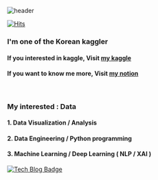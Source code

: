 ![header](https://capsule-render.vercel.app/api?type=soft&text=Hello%World!&animation=fadeIn)

[![Hits](https://hits.seeyoufarm.com/api/count/incr/badge.svg?url=https%3A%2F%2Fgithub.com%2Fwjdqlsdlsp&count_bg=%2379C83D&title_bg=%23555555&icon=awesomelists.svg&icon_color=%23FFFFFF&title=hits&edge_flat=false)](https://hits.seeyoufarm.com)

### I'm one of the Korean kaggler
#### If you interested in kaggle, Visit [my kaggle](https://www.kaggle.com/jeongbinpark)

#### If you want to know me more, Visit [my notion](https://www.notion.so/Park-Jeong-Bin-f70699ef4a91497ba0e9ec9c033bb8ab)

<br>

### My interested : Data 

#### 1. Data Visualization / Analysis
#### 2.  Data Engineering / Python programming
#### 3. Machine Learning / Deep Learning ( NLP / XAI )
[![Tech Blog Badge](http://img.shields.io/badge/-Tech%20blog-black?style=flat-square&logo=github&link=https://zzsza.github.io/)](https://wjdqlsdlsp.github.io/)
